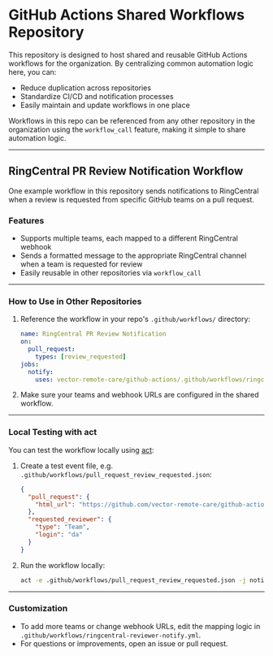 # GitHub Actions Shared Workflows Repository

This repository is designed to host shared and reusable GitHub Actions workflows for the organization. By centralizing common automation logic here, you can:

- Reduce duplication across repositories
- Standardize CI/CD and notification processes
- Easily maintain and update workflows in one place

Workflows in this repo can be referenced from any other repository in the organization using the `workflow_call` feature, making it simple to share automation logic.

---

## RingCentral PR Review Notification Workflow

One example workflow in this repository sends notifications to RingCentral when a review is requested from specific GitHub teams on a pull request.

### Features

- Supports multiple teams, each mapped to a different RingCentral webhook
- Sends a formatted message to the appropriate RingCentral channel when a team is requested for review
- Easily reusable in other repositories via `workflow_call`

---

### How to Use in Other Repositories

1. Reference the workflow in your repo's `.github/workflows/` directory:
   ```yaml
   name: RingCentral PR Review Notification
   on:
     pull_request:
       types: [review_requested]
   jobs:
     notify:
       uses: vector-remote-care/github-actions/.github/workflows/ringcentral-reviewer-notify.yml@main
   ```
2. Make sure your teams and webhook URLs are configured in the shared workflow.

---

### Local Testing with act

You can test the workflow locally using [act](https://github.com/nektos/act):

1. Create a test event file, e.g. `.github/workflows/pull_request_review_requested.json`:
   ```json
   {
     "pull_request": {
       "html_url": "https://github.com/vector-remote-care/github-actions/pull/1"
     },
     "requested_reviewer": {
       "type": "Team",
       "login": "da"
     }
   }
   ```
2. Run the workflow locally:
   ```sh
   act -e .github/workflows/pull_request_review_requested.json -j notify
   ```

---

### Customization

- To add more teams or change webhook URLs, edit the mapping logic in `.github/workflows/ringcentral-reviewer-notify.yml`.
- For questions or improvements, open an issue or pull request.
